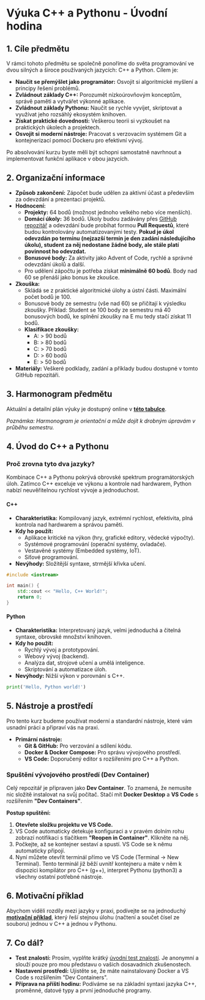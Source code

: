 # **Výuka C++ a Pythonu \- Úvodní hodina**

## **1\. Cíle předmětu**

V rámci tohoto předmětu se společně ponoříme do světa programování ve dvou silných a široce používaných jazycích: C++ a Python. Cílem je:

* **Naučit se přemýšlet jako programátor:** Osvojit si algoritmické myšlení a principy řešení problémů.  
* **Zvládnout základy C++:** Porozumět nízkoúrovňovým konceptům, správě paměti a vytvářet výkonné aplikace.  
* **Zvládnout základy Pythonu:** Naučit se rychle vyvíjet, skriptovat a využívat jeho rozsáhlý ekosystém knihoven.  
* **Získat praktické dovednosti:** Veškerou teorii si vyzkoušet na praktických úkolech a projektech.  
* **Osvojit si moderní nástroje:** Pracovat s verzovacím systémem Git a kontejnerizací pomocí Dockeru pro efektivní vývoj.

Po absolvování kurzu byste měli být schopni samostatně navrhnout a implementovat funkční aplikace v obou jazycích.

## **2\. Organizační informace**

* **Způsob zakončení:** Zápočet bude udělen za aktivní účast a především za odevzdání a prezentaci projektů.  
* **Hodnocení:**  
  * **Projekty:** 64 bodů (možnost jednoho velkého nebo více menších).  
  * **Domácí úkoly:** 36 bodů. Úkoly budou zadávány přes [GitHub repozitář](https://github.com/TomasRacil/Informatika-2-ukoly-2025.git) a odevzdání bude probíhat formou **Pull Requestů**, které budou kontrolovány automatizovanými testy. **Pokud je úkol odevzdán po termínu (nejzazší termín je den zadání následujícího úkolu), student za něj nedostane žádné body, ale stále platí povinnost ho odevzdat.**
  * **Bonusové body:** Za aktivity jako Advent of Code, rychlé a správné odevzdání úkolů a další.  
  * Pro udělení zápočtu je potřeba získat **minimálně 60 bodů**. Body nad 60 se přenáší jako bonus ke zkoušce.  
* **Zkouška:** 
  * Skládá se z praktické algoritmické úlohy a ústní části. Maximální počet bodů je 100.
  * Bonusové body ze semestru (vše nad 60) se přičítají k výsledku zkoušky. Příklad: Student se 100 body ze semestru má 40 bonusových bodů, ke splnění zkoušky na E mu tedy stačí získat 11 bodů.
  * **Klasifikace zkoušky:**
    * A: > 90 bodů
    * B: > 80 bodů
    * C: > 70 bodů
    * D: > 60 bodů
    * E: > 50 bodů
* **Materiály:** Veškeré podklady, zadání a příklady budou dostupné v tomto GitHub repozitáři.

## **3\. Harmonogram předmětu**

Aktuální a detailní plán výuky je dostupný online v [**této tabulce**](https://docs.google.com/spreadsheets/d/1F9X9y3-JuW-Zs4RoUwL-ehhlAPP2YMKr1AgtnVKkm-8/edit?usp=sharing).

*Poznámka: Harmonogram je orientační a může dojít k drobným úpravám v průběhu semestru.*

## **4\. Úvod do C++ a Pythonu**

### **Proč zrovna tyto dva jazyky?**

Kombinace C++ a Pythonu pokrývá obrovské spektrum programátorských úloh. Zatímco C++ exceluje ve výkonu a kontrole nad hardwarem, Python nabízí neuvěřitelnou rychlost vývoje a jednoduchost.

#### **C++**

* **Charakteristika:** Kompilovaný jazyk, extrémní rychlost, efektivita, plná kontrola nad hardwarem a správou paměti.  
* **Kdy ho použít:**  
  * Aplikace kritické na výkon (hry, grafické editory, vědecké výpočty).  
  * Systémové programování (operační systémy, ovladače).  
  * Vestavěné systémy (Embedded systémy, IoT).  
  * Síťové programování.  
* **Nevýhody:** Složitější syntaxe, strmější křivka učení.
```cpp
#include <iostream>

int main() {  
    std::cout << "Hello, C++ World!";  
    return 0;  
}
```
#### **Python**

* **Charakteristika:** Interpretovaný jazyk, velmi jednoduchá a čitelná syntaxe, obrovské množství knihoven.  
* **Kdy ho použít:**  
  * Rychlý vývoj a prototypování.  
  * Webový vývoj (backend).  
  * Analýza dat, strojové učení a umělá inteligence.  
  * Skriptování a automatizace úloh.  
* **Nevýhody:** Nižší výkon v porovnání s C++.
```python
print('Hello, Python world!')
```

## **5\. Nástroje a prostředí**

Pro tento kurz budeme používat moderní a standardní nástroje, které vám usnadní práci a připraví vás na praxi.

* **Primární nástroje:**  
  * **Git & GitHub:** Pro verzování a sdílení kódu.  
  * **Docker & Docker Compose:** Pro správu vývojového prostředí.  
  * **VS Code:** Doporučený editor s rozšířeními pro C++ a Python.

### **Spuštění vývojového prostředí (Dev Container)**

Celý repozitář je připraven jako **Dev Container**. To znamená, že nemusíte nic složitě instalovat na svůj počítač. Stačí mít **Docker Desktop** a **VS Code** s rozšířením **"Dev Containers"**.

**Postup spuštění:**

1. **Otevřete složku projektu ve VS Code.**  
2. VS Code automaticky detekuje konfiguraci a v pravém dolním rohu zobrazí notifikaci s tlačítkem **"Reopen in Container"**. Klikněte na něj.  
3. Počkejte, až se kontejner sestaví a spustí. VS Code se k němu automaticky připojí.  
4. Nyní můžete otevřít terminál přímo ve VS Code (Terminal \-\> New Terminal). Tento terminál již běží uvnitř kontejneru a máte v něm k dispozici kompilátor pro C++ (g++), interpret Pythonu (python3) a všechny ostatní potřebné nástroje.

## **6\. Motivační příklad**

Abychom viděli rozdíly mezi jazyky v praxi, podívejte se na jednoduchý [**motivační příklad**](./motivacni-priklad/README.md), který řeší stejnou úlohu (načtení a součet čísel ze souboru) jednou v C++ a jednou v Pythonu.

## **7\. Co dál?**

* **Test znalostí:** Prosím, vyplňte krátký [úvodní test znalostí](https://forms.gle/tdazKRPRFetKRVc46). Je anonymní a slouží pouze pro mou představu o vašich dosavadních zkušenostech.  
* **Nastavení prostředí:** Ujistěte se, že máte nainstalovaný Docker a VS Code s rozšířením "Dev Containers".  
* **Příprava na příští hodinu:** Podíváme se na základní syntaxi jazyka C++, proměnné, datové typy a první jednoduché programy.